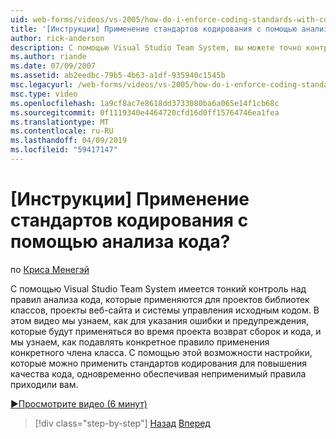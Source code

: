 ```yaml
---
uid: web-forms/videos/vs-2005/how-do-i-enforce-coding-standards-with-code-analysis
title: '[Инструкции] Применение стандартов кодирования с помощью анализа кода? | Документы Майкрософт'
author: rick-anderson
description: С помощью Visual Studio Team System, вы можете точно контролировать правила анализа кода, которые применяются для проектов библиотек классов, проектов веб-сайтов и co исходного кода...
ms.author: riande
ms.date: 07/09/2007
ms.assetid: ab2eedbc-79b5-4b63-a1df-935940c1545b
msc.legacyurl: /web-forms/videos/vs-2005/how-do-i-enforce-coding-standards-with-code-analysis
msc.type: video
ms.openlocfilehash: 1a9cf8ac7e8618dd3733080ba6a065e14f1cb68c
ms.sourcegitcommit: 0f1119340e4464720cfd16d0ff15764746ea1fea
ms.translationtype: MT
ms.contentlocale: ru-RU
ms.lasthandoff: 04/09/2019
ms.locfileid: "59417147"
---
```

# <a name="how-do-i-enforce-coding-standards-with-code-analysis"></a>[Инструкции] Применение стандартов кодирования с помощью анализа кода?

по [Криса Менегэй](https://twitter.com/CMenegay)

С помощью Visual Studio Team System имеется тонкий контроль над правил анализа кода, которые применяются для проектов библиотек классов, проекты веб-сайта и системы управления исходным кодом. В этом видео мы узнаем, как для указания ошибки и предупреждения, которые будут применяться во время проекта возврат сборок и кода, и мы узнаем, как подавлять конкретное правило применения конкретного члена класса. С помощью этой возможности настройки, которые можно применить стандартов кодирования для повышения качества кода, одновременно обеспечивая неприменимый правила приходили вам.

[&#9654;Просмотрите видео (6 минут)](https://channel9.msdn.com/Blogs/ASP-NET-Site-Videos/how-do-i-enforce-coding-standards-with-code-analysis)

> [!div class="step-by-step"]
> [Назад](how-do-i-set-up-distributed-load-testing-for-high-volume-tests.md)
> [Вперед](how-do-i-use-generic-tests.md)
